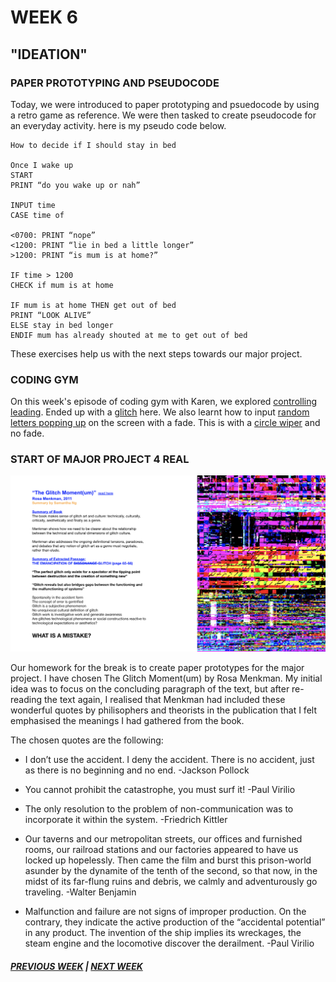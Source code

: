 # WEEK 6 
## "IDEATION"

### PAPER PROTOTYPING AND PSEUDOCODE 
Today, we were introduced to paper prototyping and psuedocode by using a retro game as reference. We were then tasked to create pseudocode for an everyday activity. here is my pseudo code below. 

```
How to decide if I should stay in bed

Once I wake up
START
PRINT “do you wake up or nah”

INPUT time
CASE time of 

<0700: PRINT “nope” 
<1200: PRINT “lie in bed a little longer” 
>1200: PRINT “is mum is at home?”

IF time > 1200
CHECK if mum is at home

IF mum is at home THEN get out of bed
PRINT “LOOK ALIVE”
ELSE stay in bed longer
ENDIF mum has already shouted at me to get out of bed

```

These exercises help us with the next steps towards our major project. 

### CODING GYM 

On this week's episode of coding gym with Karen, we explored [controlling leading](https://samanthangsy.github.io/codewords/Weekly%20Diary/06/fixed_it_was_a_dream_). Ended up with a [glitch](https://samanthangsy.github.io/codewords/Weekly%20Diary/06/tried_responsive_leading_ended_up_with_glitch) here. We also learnt how to input [random letters popping up](https://samanthangsy.github.io/codewords/Weekly%20Diary/06/fixed_random_characters_with_fade) on the screen with a fade. This is with a [circle wiper](https://samanthangsy.github.io/codewords/Weekly%20Diary/06/random_characters_no_fade_with_circle_wiper) and no fade.


### START OF MAJOR PROJECT 4 REAL 

<img src="glitchmomentum.png">

Our homework for the break is to create paper prototypes for the major project. I have chosen The Glitch Moment(um) by Rosa Menkman. My initial idea was to focus on the concluding paragraph of the text, but after re-reading the text again, I realised that Menkman had included these wonderful quotes by philisophers and theorists in the publication that I felt emphasised the meanings I had gathered from the book. 

The chosen quotes are the following: 
- I don’t use the accident. I deny the accident. There is no accident, just as there is no beginning and no end. -Jackson Pollock 

- You cannot prohibit the catastrophe, you must surf it! -Paul Virilio 

- The only resolution to the problem of non-communication was to incorporate it within the system. -Friedrich Kittler

- Our taverns and our metropolitan streets, our offices and furnished rooms, our railroad stations and our factories appeared to have us locked up hopelessly. Then came the film and burst this prison-world asunder by the dynamite of the tenth of the second, so that now, in the midst of its far-flung ruins and debris, we calmly and adventurously go traveling. -Walter Benjamin 

- Malfunction and failure are not signs of improper production. On the contrary, they indicate the active production of the “accidental potential” in any product. The invention of the ship implies its wreckages, the steam engine and the locomotive discover the derailment. -Paul Virilio


##### [PREVIOUS WEEK](https://samanthangsy.github.io/codewords/Weekly%20Diary/05/)  |  [NEXT WEEK](https://samanthangsy.github.io/codewords/Weekly%20Diary/07/)
